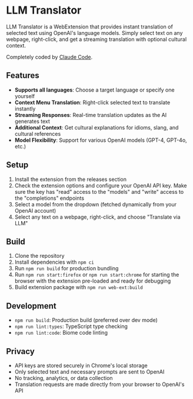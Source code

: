 # LLM Translator

LLM Translator is a WebExtension that provides instant translation of selected text using OpenAI's language models. Simply select text on any webpage, right-click, and get a streaming translation with optional cultural context.

Completely coded by [Claude Code](https://www.anthropic.com/claude-code).

## Features

- **Supports all languages**: Choose a target language or specify one yourself
- **Context Menu Translation**: Right-click selected text to translate instantly
- **Streaming Responses**: Real-time translation updates as the AI generates text
- **Additional Context**: Get cultural explanations for idioms, slang, and cultural references
- **Model Flexibility**: Support for various OpenAI models (GPT-4, GPT-4o, etc.)

## Setup

1. Install the extension from the releases section
2. Check the extension options and configure your OpenAI API key. Make sure the key has "read" access to the "models" and "write" access to the "completions" endpoints
3. Select a model from the dropdown (fetched dynamically from your OpenAI account)
4. Select any text on a webpage, right-click, and choose "Translate via LLM"

## Build

1. Clone the repository
2. Install dependencies with `npm ci`
3. Run `npm run build` for production bundling
4. Run `npm run start:firefox` or `npm run start:chrome` for starting the browser with the extension pre-loaded and ready for debugging
5. Build extension package with `npm run web-ext:build`

## Development

- `npm run build`: Production build (preferred over dev mode)
- `npm run lint:types`: TypeScript type checking
- `npm run lint:code`: Biome code linting


## Privacy

- API keys are stored securely in Chrome's local storage
- Only selected text and necessary prompts are sent to OpenAI
- No tracking, analytics, or data collection
- Translation requests are made directly from your browser to OpenAI's API
